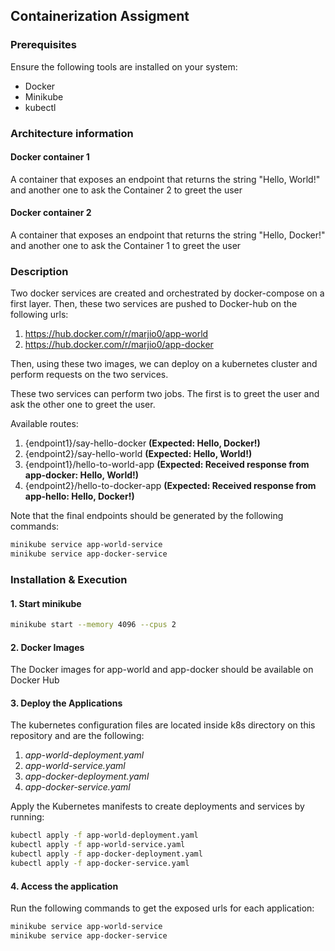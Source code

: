 ## Containerization Assigment

### Prerequisites

Ensure the following tools are installed on your system:

- Docker
- Minikube
- kubectl

### Architecture information

#### Docker container 1

A container that exposes an endpoint that returns the string "Hello, World!" and another one to ask the Container 2 to greet the user

#### Docker container 2

A container that exposes an endpoint that returns the string "Hello, Docker!" and another one to ask the Container 1 to greet the user

### Description

Two docker services are created and orchestrated by docker-compose on a first layer. Then, these two services are pushed to Docker-hub on the following urls:

1. https://hub.docker.com/r/marjio0/app-world
2. https://hub.docker.com/r/marjio0/app-docker

Then, using these two images, we can deploy on a kubernetes cluster and perform requests on the two services.

These two services can perform two jobs. The first is to greet the user and ask the other one to greet the user.

Available routes:

1. {endpoint1}/say-hello-docker **(Expected: Hello, Docker!)**
2. {endpoint2}/say-hello-world **(Expected: Hello, World!)**
3. {endpoint1}/hello-to-world-app **(Expected: Received response from app-docker: Hello, World!)**
4. {endpoint2}/hello-to-docker-app **(Expected: Received response from app-hello: Hello, Docker!)**

Note that the final endpoints should be generated by the following commands:

```bash
minikube service app-world-service
minikube service app-docker-service
```

### Installation & Execution

#### 1. Start minikube

```bash
minikube start --memory 4096 --cpus 2
```

#### 2. Docker Images

The Docker images for app-world and app-docker should be available on Docker Hub

#### 3. Deploy the Applications

The kubernetes configuration files are located inside k8s directory on this repository and are the following:

1. _app-world-deployment.yaml_
2. _app-world-service.yaml_
3. _app-docker-deployment.yaml_
4. _app-docker-service.yaml_

Apply the Kubernetes manifests to create deployments and services by running:

```bash
kubectl apply -f app-world-deployment.yaml
kubectl apply -f app-world-service.yaml
kubectl apply -f app-docker-deployment.yaml
kubectl apply -f app-docker-service.yaml
```

#### 4. Access the application

Run the following commands to get the exposed urls for each application:

```bash
minikube service app-world-service
minikube service app-docker-service
```
